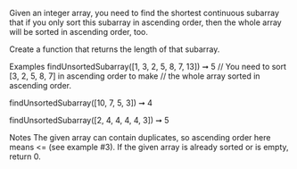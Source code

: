 Given an integer array, you need to find the shortest continuous subarray that if you only sort this subarray in ascending order, then the whole array will be sorted in ascending order, too.

Create a function that returns the length of that subarray.

Examples
findUnsortedSubarray([1, 3, 2, 5, 8, 7, 13]) ➞ 5
// You need to sort [3, 2, 5, 8, 7] in ascending order to make
// the whole array sorted in ascending order.

findUnsortedSubarray([10, 7, 5, 3]) ➞ 4

findUnsortedSubarray([2, 4, 4, 4, 4, 3]) ➞ 5

Notes
The given array can contain duplicates, so ascending order here means <= (see example #3).
If the given array is already sorted or is empty, return 0.